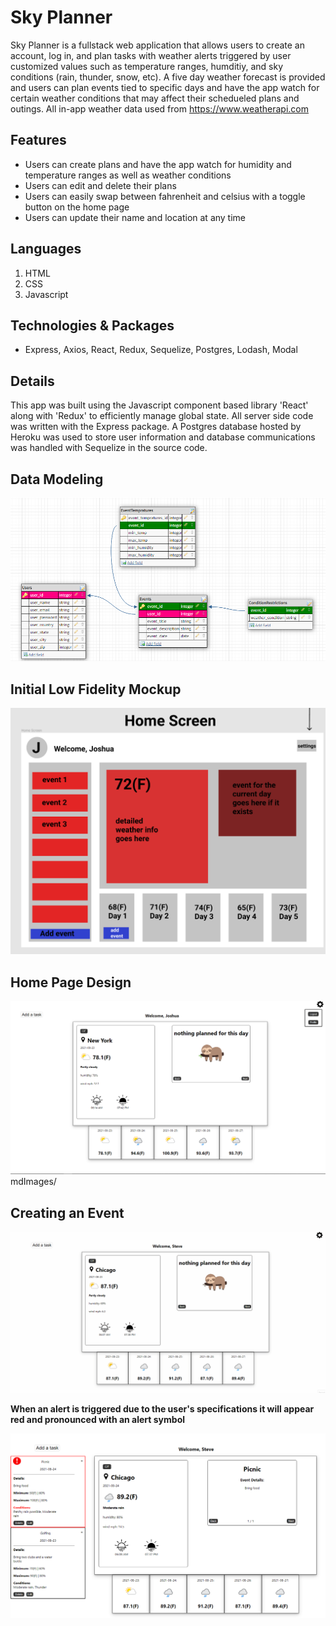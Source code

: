 # Sky Planner

Sky Planner is a fullstack web application that allows users to create an account, log in, and plan tasks with weather alerts triggered by user customized values such as temperature ranges, humditiy, and sky conditions (rain, thunder, snow, etc). A five day weather forecast is provided and users can plan events tied to specific days and have the app watch for certain weather conditions that may affect their schedueled plans and outings. All in-app weather data used from https://www.weatherapi.com

## Features

- Users can create plans and have the app watch for humidity and temperature ranges as well as weather conditions
- Users can edit and delete their plans
- Users can easily swap between fahrenheit and celsius with a toggle button on the home page
- Users can update their name and location at any time

## Languages

1. HTML
2. CSS
3. Javascript

## Technologies & Packages

- Express, Axios, React, Redux, Sequelize, Postgres, Lodash, Modal

## Details

This app was built using the Javascript component based library 'React' along with 'Redux' to efficiently manage global state. All server side code was written with the Express package. A Postgres database hosted by Heroku was used to store user information and database communications was handled with Sequelize in the source code.

## Data Modeling

![Getting Started](./mdImages/data-model.png)

## Initial Low Fidelity Mockup

![Getting Started](./mdImages/lofi.png)

## Home Page Design

![Getting Started](./mdImages/home-page.png)
mdImages/

## Creating an Event

![Getting Started](./mdImages/Animation.gif)

**When an alert is triggered due to the user's specifications it will appear red and pronounced with an alert symbol**

![Getting Started](./mdImages/alerts.png)
